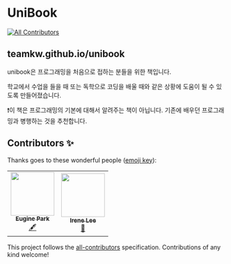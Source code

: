 # UniBook
<!-- ALL-CONTRIBUTORS-BADGE:START - Do not remove or modify this section -->
[![All Contributors](https://img.shields.io/badge/all_contributors-2-orange.svg?style=flat-square)](#contributors-)
<!-- ALL-CONTRIBUTORS-BADGE:END -->

## teamkw.github.io/unibook

unibook은 프로그래밍을 처음으로 접하는 분들을 위한 책입니다.

학교에서 수업을 들을 때 또는 독학으로 코딩을 배울 때와 같은 상황에 도움이 될 수 있도록 만들어졌습니다.

❗️이 책은 프로그래밍의 기본에 대해서 알려주는 책이 아닙니다. 기존에 배우던 프로그래밍과 병행하는 것을 추천합니다.

## Contributors ✨

Thanks goes to these wonderful people ([emoji key](https://allcontributors.org/docs/en/emoji-key)):

<!-- ALL-CONTRIBUTORS-LIST:START - Do not remove or modify this section -->
<!-- prettier-ignore-start -->
<!-- markdownlint-disable -->
<table>
  <tr>
    <td align="center"><a href="https://github.com/pkeugine"><img src="https://avatars0.githubusercontent.com/u/48251668?v=4" width="100px;" alt=""/><br /><sub><b>Eugine Park</b></sub></a><br /><a href="#content-pkeugine" title="Content">🖋</a></td>
    <td align="center"><a href="https://github.com/ooketmon"><img src="https://avatars1.githubusercontent.com/u/49191920?v=4" width="100px;" alt=""/><br /><sub><b>Irene Lee </b></sub></a><br /><a href="#ideas-ooketmon" title="Ideas, Planning, & Feedback">🤔</a></td>
  </tr>
</table>

<!-- markdownlint-enable -->
<!-- prettier-ignore-end -->
<!-- ALL-CONTRIBUTORS-LIST:END -->

This project follows the [all-contributors](https://github.com/all-contributors/all-contributors) specification. Contributions of any kind welcome!
